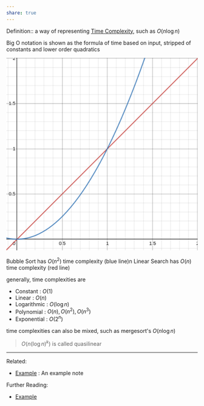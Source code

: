 ```yaml
---
share: true
---
```



Definition:: a way of representing [Time Complexity](./Time%20Complexity.md), such as $O(n\log{n})$

Big O notation is shown as the formula of time based on input, stripped of constants and lower order quadratics

![Time complexity comparison.png](./Attachments/Time%20complexity%20comparison.png)

Bubble Sort has $O(n^2)$ time complexity (blue line)n
Linear Search has $O(n)$ time complexity (red line)

generally, time complexities are
- Constant : $O(1)$
- Linear : $O(n)$
- Logarithmic : $O(\log{n})$
- Polynomial : $O(n),O(n^2),O(n^3)$
- Exponential : $O(2^n)$

time complexities can also be mixed, such as mergesort's $O(n\log{n})$
> $O(n(\log{n})^k)$ is called quasilinear

---
Related:
- [Example](./Example.md) : An example note

Further Reading:
- [Example](./Example.md)
